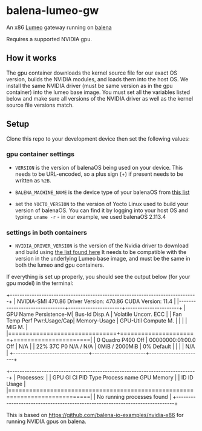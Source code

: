 # balena-lumeo-gw
An x86 [Lumeo](https://lumeo.com/) gateway running on [balena](https://www.balena.io/)

Requires a supported NVIDIA gpu. 

## How it works

The gpu container downloads the kernel source file for our exact OS version, builds the NVIDIA modules, and loads them into the host OS. We install the same NVIDIA driver (must be same version as in the gpu container) into the lumeo base image. You must set all the variables listed below and make sure all versions of the NVIDIA driver as well as the kernel source file versions match.

## Setup

Clone this repo to your development device then set the following values:

### gpu container settings

- `VERSION` is the version of balenaOS being used on your device. This needs to be URL-encoded, so a plus sign (+) if present needs to be written as `%2B`.

- `BALENA_MACHINE_NAME` is the device type of your balenaOS from [this list](https://docs.balena.io/reference/hardware/devices/)

- set the `YOCTO_VERSION` to the version of Yocto Linux used to build your version of balenaOS. You can find it by logging into your host OS and typing: `uname -r` - in our example, we used balenaOS 2.113.4

### settings in both containers

- `NVIDIA_DRIVER_VERSION` is the version of the Nvidia driver to download and build using [the list found here](https://www.nvidia.com/en-us/drivers/unix/) It needs to be compatible with the version in the underlying Lumeo base image, and must be the same in both the lumeo and gpu containers.

If everything is set up properly, you should see the output below (for your gpu model) in the terminal:

+-----------------------------------------------------------------------------+
| NVIDIA-SMI 470.86       Driver Version: 470.86       CUDA Version: 11.4     |
|-------------------------------+----------------------+----------------------+
| GPU  Name        Persistence-M| Bus-Id        Disp.A | Volatile Uncorr. ECC |
| Fan  Temp  Perf  Pwr:Usage/Cap|         Memory-Usage | GPU-Util  Compute M. |
|                               |                      |               MIG M. |
|===============================+======================+======================|
|   0  Quadro P400         Off  | 00000000:01:00.0 Off |                  N/A |
| 22%   37C    P0    N/A /  N/A |      0MiB /  2000MiB |      0%      Default |
|                               |                      |                  N/A |
+-------------------------------+----------------------+----------------------+
                                                                               
+-----------------------------------------------------------------------------+
| Processes:                                                                  |
|  GPU   GI   CI        PID   Type   Process name                  GPU Memory |
|        ID   ID                                                   Usage      |
|=============================================================================|
|  No running processes found                                                 |
+-----------------------------------------------------------------------------+ 

This is based on https://github.com/balena-io-examples/nvidia-x86 for running NVIDIA gpus on balena.
